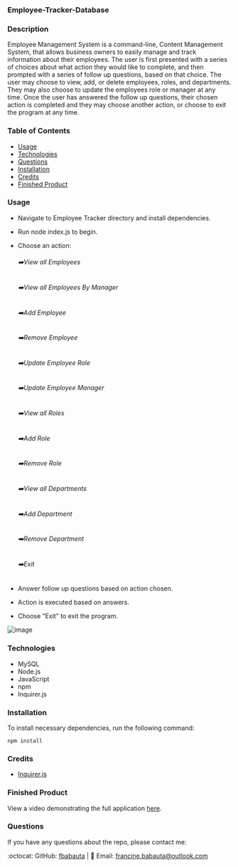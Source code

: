 ### Employee-Tracker-Database

### Description

Employee Management System is a command-line, Content Management System, that allows business owners to easily manage and track information about their employees. The user is first presented with a series of choices about what action they would like to complete, and then prompted with a series of follow up questions, based on that choice. The user may choose to view, add, or delete employees, roles, and departments. They may also choose to update the employees role or manager at any time. Once the user has answered the follow up questions, their chosen action is completed and they may choose another action, or choose to exit the program at any time.

### Table of Contents
* [Usage](#usage)
* [Technologies](#technologies)
* [Questions](#questions)
* [Installation](#Installation)
* [Credits](#Credits)
* [Finished Product](#finished-product)

### Usage
* Navigate to Employee Tracker directory and install dependencies.
* Run node index.js to begin.
* Choose an action:

    ###### :arrow_right:View all Employees
    ###### :arrow_right:View all Employees By Manager
    ###### :arrow_right:Add Employee
    ###### :arrow_right:Remove Employee
    ###### :arrow_right:Update Employee Role
    ###### :arrow_right:Update Employee Manager
    ###### :arrow_right:View all Roles
    ###### :arrow_right:Add Role
    ###### :arrow_right:Remove Role
    ###### :arrow_right:View all Departments
    ###### :arrow_right:Add Department
    ###### :arrow_right:Remove Department
    ###### :arrow_right:Exit
    
* Answer follow up questions based on action chosen.
* Action is executed based on answers.
* Choose "Exit" to exit the program.

![image](https://user-images.githubusercontent.com/70370805/102792480-6a566b00-435d-11eb-9ce0-50bb7f185718.png)

### Technologies
* MySQL
* Node.js
* JavaScript
* npm
* Inquirer.js

### Installation
To install necessary dependencies, run the following command: 
``` 
npm install 
``` 

### Credits
* [Inquirer.js](https://www.npmjs.com/package/inquirer)

### Finished Product
View a video demonstrating the full application [here](https://drive.google.com/file/d/1RCQwB0Y5WyzEnkfEUS8lV4NFW_-LjdNg/view). 


### Questions 
If you have any questions about the repo, please contact me:

:octocat: GitHub: [fbabauta](https://github.com/fbabauta) | :email: Email: francine.babauta@outlook.com


